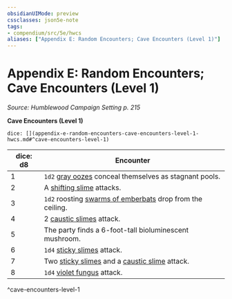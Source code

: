 ```yaml
---
obsidianUIMode: preview
cssclasses: json5e-note
tags:
- compendium/src/5e/hwcs
aliases: ["Appendix E: Random Encounters; Cave Encounters (Level 1)"]
---
```

# Appendix E: Random Encounters; Cave Encounters (Level 1)
*Source: Humblewood Campaign Setting p. 215* 

**Cave Encounters (Level 1)**

`dice: [](appendix-e-random-encounters-cave-encounters-level-1-hwcs.md#^cave-encounters-level-1)`

| dice: d8 | Encounter |
|----------|-----------|
| 1 | `1d2` [gray oozes](/3-Mechanics/CLI/bestiary/ooze/gray-ooze.md) conceal themselves as stagnant pools. |
| 2 | A [shifting slime](/3-Mechanics/CLI/bestiary/ooze/shifting-slime-hwcs.md) attacks. |
| 3 | `1d2` roosting [swarms of emberbats](/3-Mechanics/CLI/bestiary/beast/swarm-of-emberbats-hwcs.md) drop from the ceiling. |
| 4 | 2 [caustic slimes](/3-Mechanics/CLI/bestiary/ooze/caustic-slime-hwcs.md) attack. |
| 5 | The party finds a 6-foot-tall bioluminescent mushroom. |
| 6 | `1d4` [sticky slimes](/3-Mechanics/CLI/bestiary/ooze/sticky-slime-hwcs.md) attack. |
| 7 | Two [sticky slimes](/3-Mechanics/CLI/bestiary/ooze/sticky-slime-hwcs.md) and a [caustic slime](/3-Mechanics/CLI/bestiary/ooze/caustic-slime-hwcs.md) attack. |
| 8 | `1d4` [violet fungus](/3-Mechanics/CLI/bestiary/plant/violet-fungus.md) attack. |
^cave-encounters-level-1